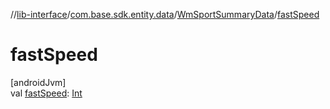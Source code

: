 //[lib-interface](../../../index.md)/[com.base.sdk.entity.data](../index.md)/[WmSportSummaryData](index.md)/[fastSpeed](fast-speed.md)

# fastSpeed

[androidJvm]\
val [fastSpeed](fast-speed.md): [Int](https://kotlinlang.org/api/latest/jvm/stdlib/kotlin/-int/index.html)
